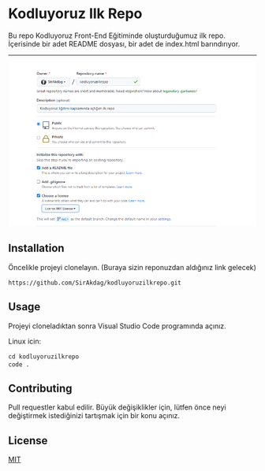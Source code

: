 # Kodluyoruz Ilk Repo
Bu repo Kodluyoruz Front-End Eğitiminde oluşturduğumuz ilk repo. İçerisinde bir adet README dosyası, bir adet de index.html barındırıyor.

---
![projemiz](test.png)    
## Installation
Öncelikle projeyi clonelayın. (Buraya sizin reponuzdan aldığınız link gelecek)
```
https://github.com/SirAkdag/kodluyoruzilkrepo.git
```
## Usage
Projeyi cloneladıktan sonra Visual Studio Code programında açınız.

Linux icin:
```
cd kodluyoruzilkrepo
code .
```
## Contributing
Pull requestler kabul edilir. Büyük değişiklikler için, lütfen önce neyi değiştirmek istediğinizi tartışmak için bir konu açınız.

## License
[MIT](https://choosealicense.com/licenses/mit/)



